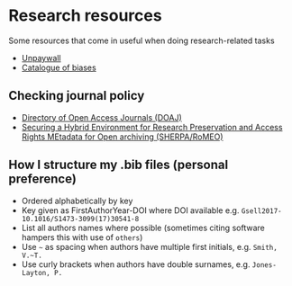 # Research resources

Some resources that come in useful when doing research-related tasks

* [Unpaywall](https://unpaywall.org)
* [Catalogue of biases](https://catalogofbias.org/biases)

## Checking journal policy

* [Directory of Open Access Journals (DOAJ)](https://doaj.org/)
* [Securing a Hybrid Environment for Research Preservation and Access Rights MEtadata for Open archiving (SHERPA/RoMEO)](https://v2.sherpa.ac.uk/romeo)

## How I structure my .bib files (personal preference)

* Ordered alphabetically by key
* Key given as FirstAuthorYear-DOI where DOI available e.g. `Gsell2017-10.1016/S1473-3099(17)30541-8`
* List all authors names where possible (sometimes citing software hampers this with use of `others`)
* Use `~` as spacing when authors have multiple first initials, e.g. `Smith, V.~T.`
* Use curly brackets when authors have double surnames, e.g. `Jones-Layton, P.`
